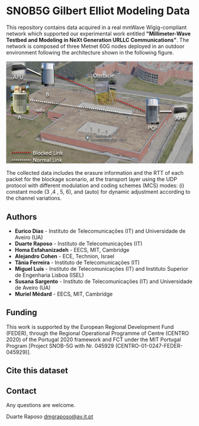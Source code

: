 # SNOB5G Gilbert Elliot Modeling Data

This repository contains data acquired in a real mmWave Wigig-compliant network which supported our experimental work entitled **"Millimeter-Wave Testbed and Modeling in NeXt Generation URLLC Communications"**. The network is composed of three Metnet 60G nodes deployed in an outdoor environment following the architecture shown in the following figure.

![alt text](https://github.com/nap-it/SNOB5GData/blob/59aebeda92a42461ac22f83cb86fc03fdc109103/topo.png)

The collected data includes the erasure information and the RTT of each packet for the blockage scenario, at the transport layer using the UDP protocol with different modulation and coding schemes (MCS) modes: (i) constant mode (3 ,4 , 5, 6), and (auto) for dynamic adjustment according to the channel variations. 

## Authors
- **Eurico Dias** - Instituto de Telecomunicações (IT) and Universidade de Aveiro (UA)
- **Duarte Raposo** - Instituto de Telecomunicações (IT)
- **Homa Esfahanizadeh** - EECS, MIT, Cambridge
- **Alejandro Cohen** - ECE, Technion, Israel
- **Tânia Ferreira** - Instituto de Telecomunicações (IT)
- **Miguel Luís** - Instituto de Telecomunicações (IT) and Instituto Superior de Engenharia Lisboa (ISEL)
- **Susana Sargento** - Instituto de Telecomunicações (IT) and Universidade de Aveiro (UA)
- **Muriel Médard** - EECS, MIT, Cambridge

## Funding
This work is supported by the European Regional Development
Fund (FEDER), through the Regional Operational Programme of Centre (CENTRO 2020) of the Portugal 2020 framework and FCT under the MIT Portugal Program [Project SNOB-5G with Nr. 045929 (CENTRO-01-0247-FEDER-045929)].

## Cite this dataset

## Contact
Any questions are welcome.

Duarte Raposo dmgraposo@av.it.pt
